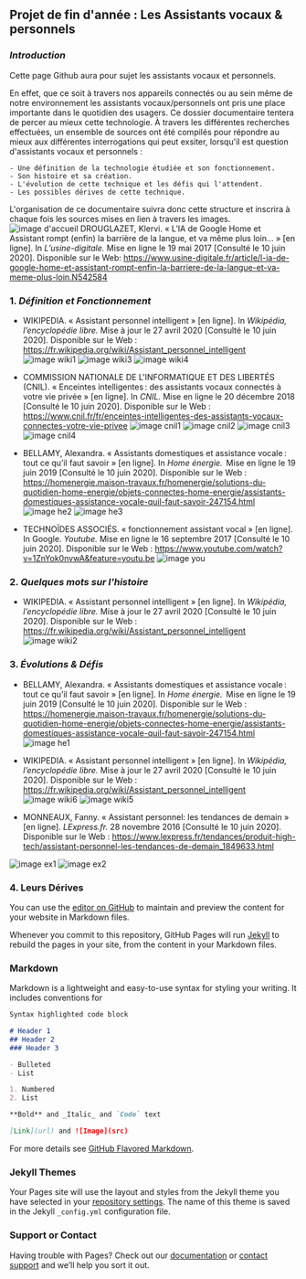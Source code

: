 ## Projet de fin d'année : Les Assistants vocaux & personnels


### _Introduction_

Cette page Github aura pour sujet les assistants vocaux et personnels.

En effet, que ce soit à travers nos appareils connectés ou au sein même de notre environnement les assistants vocaux/personnels ont pris une place importante dans le quotidien des usagers.
Ce dossier documentaire tentera de percer au mieux cette technologie. À travers les différentes recherches effectuées, un ensemble de sources ont été compilés pour répondre au mieux aux différentes interrogations qui peut exsiter, lorsqu'il est question d'assistants vocaux et personnels : 
```
- Une définition de la technologie étudiée et son fonctionnement.
- Son histoire et sa création.
- L'évolution de cette technique et les défis qui l'attendent.
- Les possibles dérives de cette technique.
```
L'organisation de ce documentaire suivra donc cette structure et inscrira à chaque fois les sources mises en lien à travers 
les images.
![image d'accueil](Images/1.png) 
DROUGLAZET, Klervi. « L’IA de Google Home et Assistant rompt (enfin) la barrière de la langue, et va même plus loin... » [en ligne]. In _L’usine-digitale._ Mise en ligne le 19 mai 2017 [Consulté le 10 juin 2020]. Disponible sur le Web: <https://www.usine-digitale.fr/article/l-ia-de-google-home-et-assistant-rompt-enfin-la-barriere-de-la-langue-et-va-meme-plus-loin.N542584>


### 1. _Définition et Fonctionnement_
- WIKIPEDIA. « Assistant personnel intelligent » [en ligne]. In _Wikipédia, l’encyclopédie libre._ Mise à jour le 27 avril 2020 [Consulté le 10 juin 2020]. Disponible sur le Web : <https://fr.wikipedia.org/wiki/Assistant_personnel_intelligent>
![image wiki1](pic/wiki1.png)
![image wiki3](pic/wiki3.png)
![image wiki4](pic/wiki4.png)

- COMMISSION NATIONALE DE L'INFORMATIQUE ET DES LIBERTÉS (CNIL). « Enceintes intelligentes : des assistants vocaux connectés à votre vie privée » [en ligne]. In _CNIL._ Mise en ligne le 20 décembre 2018 [Consulté le 10 juin 2020]. Disponible sur le Web : <https://www.cnil.fr/fr/enceintes-intelligentes-des-assistants-vocaux-connectes-votre-vie-privee>
![image cnil1](pic/cnil1.png)
![image cnil2](pic/cnil2.png)
![image cnil3](pic/cnil3.gif)
![image cnil4](pic/cnil4.png)

- BELLAMY, Alexandra. « Assistants domestiques et assistance vocale : tout ce qu’il faut savoir » [en ligne]. In _Home énergie._  Mise en ligne le 19 juin 2019 [Consulté le 10 juin 2020]. Disponible sur le Web : <https://homenergie.maison-travaux.fr/homenergie/solutions-du-quotidien-home-energie/objets-connectes-home-energie/assistants-domestiques-assistance-vocale-quil-faut-savoir-247154.html>
![image he2](pic/he2.png)
![image he3](pic/he3.png)

- TECHNOÏDES ASSOCIÉS. « fonctionnement assistant vocal » [en ligne]. In Google. _Youtube._ Mise en ligne le 16 septembre 2017 [Consulté le 10 juin 2020]. Disponible sur le Web : <https://www.youtube.com/watch?v=1ZnYok0nvwA&feature=youtu.be>
![image you](pic/you1.png)


### 2. _Quelques mots sur l'histoire_
- WIKIPEDIA. « Assistant personnel intelligent » [en ligne]. In _Wikipédia, l’encyclopédie libre._ Mise à jour le 27 avril 2020 [Consulté le 10 juin 2020]. Disponible sur le Web : <https://fr.wikipedia.org/wiki/Assistant_personnel_intelligent>
![image wiki2](pic/wiki2.png)


### 3. _Évolutions & Défis_
- BELLAMY, Alexandra. « Assistants domestiques et assistance vocale : tout ce qu’il faut savoir » [en ligne]. In _Home énergie._  Mise en ligne le 19 juin 2019 [Consulté le 10 juin 2020]. Disponible sur le Web : <https://homenergie.maison-travaux.fr/homenergie/solutions-du-quotidien-home-energie/objets-connectes-home-energie/assistants-domestiques-assistance-vocale-quil-faut-savoir-247154.html>
![image he1](pic/he1.png)

- WIKIPEDIA. « Assistant personnel intelligent » [en ligne]. In _Wikipédia, l’encyclopédie libre._ Mise à jour le 27 avril 2020 [Consulté le 10 juin 2020]. Disponible sur le Web : <https://fr.wikipedia.org/wiki/Assistant_personnel_intelligent>
![image wiki6](pic/wiki6.png)
![image wiki5](pic/wiki5.png)

- MONNEAUX, Fanny. « Assistant personnel: les tendances de demain » [en ligne].  _LExpress.fr._ 28 novembre 2016 [Consulté le 10 juin 2020]. Disponible sur le Web : <https://www.lexpress.fr/tendances/produit-high-tech/assistant-personnel-les-tendances-de-demain_1849633.html> 

![image ex1](pic/ex1.png)
![image ex2](pic/ex2.png)

### 4. Leurs Dérives


You can use the [editor on GitHub](https://github.com/FarahMrbt/assperso/edit/master/index.md) to maintain and preview the content for your website in Markdown files.

Whenever you commit to this repository, GitHub Pages will run [Jekyll](https://jekyllrb.com/) to rebuild the pages in your site, from the content in your Markdown files.

### Markdown

Markdown is a lightweight and easy-to-use syntax for styling your writing. It includes conventions for

```markdown
Syntax highlighted code block

# Header 1
## Header 2
### Header 3

- Bulleted
- List

1. Numbered
2. List

**Bold** and _Italic_ and `Code` text

[Link](url) and ![Image](src)
```

For more details see [GitHub Flavored Markdown](https://guides.github.com/features/mastering-markdown/).

### Jekyll Themes

Your Pages site will use the layout and styles from the Jekyll theme you have selected in your [repository settings](https://github.com/FarahMrbt/assperso/settings). The name of this theme is saved in the Jekyll `_config.yml` configuration file.

### Support or Contact

Having trouble with Pages? Check out our [documentation](https://help.github.com/categories/github-pages-basics/) or [contact support](https://github.com/contact) and we’ll help you sort it out.
